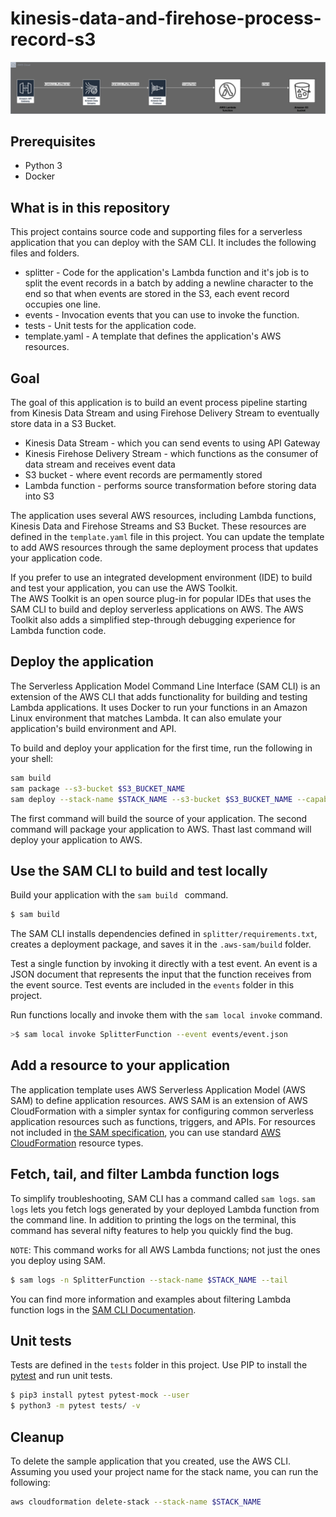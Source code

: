 # kinesis-data-and-firehose-process-record-s3

![diagram](img/kinesis_lambda_s3.png)

## Prerequisites

- Python 3
- Docker


## What is in this repository
This project contains source code and supporting files for a serverless application that you can deploy with the SAM CLI. It includes the following files and folders.

- splitter - Code for the application's Lambda function and it's job is to split the event records in a batch by adding a newline character to the end so that when events are stored in the S3, each event record occupies one line.
- events - Invocation events that you can use to invoke the function.
- tests - Unit tests for the application code. 
- template.yaml - A template that defines the application's AWS resources.

## Goal
The goal of this application is to build an event process pipeline starting from Kinesis Data Stream and using Firehose Delivery Stream to eventually store data in a S3 Bucket.

- Kinesis Data Stream - which you can send events to using API Gateway
- Kinesis Firehose Delivery Stream - which functions as the consumer of data stream and receives event data
- S3 bucket - where event records are permamently stored
- Lambda function - performs source transformation before storing data into S3

The application uses several AWS resources, including Lambda functions, Kinesis Data and Firehose Streams and S3 Bucket. These resources are defined in the `template.yaml` file in this project. You can update the template to add AWS resources through the same deployment process that updates your application code.

If you prefer to use an integrated development environment (IDE) to build and test your application, you can use the AWS Toolkit.  
The AWS Toolkit is an open source plug-in for popular IDEs that uses the SAM CLI to build and deploy serverless applications on AWS. The AWS Toolkit also adds a simplified step-through debugging experience for Lambda function code. 

## Deploy the application

The Serverless Application Model Command Line Interface (SAM CLI) is an extension of the AWS CLI that adds functionality for building and testing Lambda applications. It uses Docker to run your functions in an Amazon Linux environment that matches Lambda. It can also emulate your application's build environment and API.


To build and deploy your application for the first time, run the following in your shell:

```bash
sam build
sam package --s3-bucket $S3_BUCKET_NAME
sam deploy --stack-name $STACK_NAME --s3-bucket $S3_BUCKET_NAME --capabilities CAPABILITY_IAM CAPABILITY_NAMED_IAM
```

The first command will build the source of your application. The second command will package your application to AWS. Thast last command will deploy your application to AWS.

## Use the SAM CLI to build and test locally

Build your application with the `sam build ` command.

```bash
$ sam build
```

The SAM CLI installs dependencies defined in `splitter/requirements.txt`, creates a deployment package, and saves it in the `.aws-sam/build` folder.

Test a single function by invoking it directly with a test event. An event is a JSON document that represents the input that the function receives from the event source. Test events are included in the `events` folder in this project.

Run functions locally and invoke them with the `sam local invoke` command.

```bash
>$ sam local invoke SplitterFunction --event events/event.json
```


## Add a resource to your application
The application template uses AWS Serverless Application Model (AWS SAM) to define application resources. AWS SAM is an extension of AWS CloudFormation with a simpler syntax for configuring common serverless application resources such as functions, triggers, and APIs. For resources not included in [the SAM specification](https://github.com/awslabs/serverless-application-model/blob/master/versions/2016-10-31.md), you can use standard [AWS CloudFormation](https://docs.aws.amazon.com/AWSCloudFormation/latest/UserGuide/aws-template-resource-type-ref.html) resource types.

## Fetch, tail, and filter Lambda function logs

To simplify troubleshooting, SAM CLI has a command called `sam logs`. `sam logs` lets you fetch logs generated by your deployed Lambda function from the command line. In addition to printing the logs on the terminal, this command has several nifty features to help you quickly find the bug.

`NOTE`: This command works for all AWS Lambda functions; not just the ones you deploy using SAM.

```bash
$ sam logs -n SplitterFunction --stack-name $STACK_NAME --tail
```

You can find more information and examples about filtering Lambda function logs in the [SAM CLI Documentation](https://docs.aws.amazon.com/serverless-application-model/latest/developerguide/serverless-sam-cli-logging.html).

## Unit tests

Tests are defined in the `tests` folder in this project. Use PIP to install the [pytest](https://docs.pytest.org/en/latest/) and run unit tests.

```bash
$ pip3 install pytest pytest-mock --user
$ python3 -m pytest tests/ -v
```

## Cleanup

To delete the sample application that you created, use the AWS CLI. Assuming you used your project name for the stack name, you can run the following:

```bash
aws cloudformation delete-stack --stack-name $STACK_NAME
```


